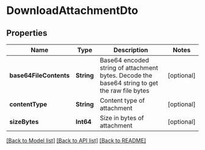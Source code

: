 # DownloadAttachmentDto

## Properties
Name | Type | Description | Notes
------------ | ------------- | ------------- | -------------
**base64FileContents** | **String** | Base64 encoded string of attachment bytes. Decode the base64 string to get the raw file bytes | [optional] 
**contentType** | **String** | Content type of attachment | [optional] 
**sizeBytes** | **Int64** | Size in bytes of attachment | [optional] 

[[Back to Model list]](../README.md#documentation-for-models) [[Back to API list]](../README.md#documentation-for-api-endpoints) [[Back to README]](../README.md)


